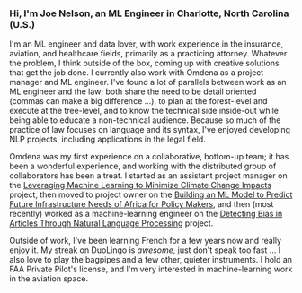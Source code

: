 ### Hi, I'm Joe Nelson, an ML Engineer in Charlotte, North Carolina (U.S.)

I'm an ML engineer and data lover, with work experience in the insurance, aviation, and healthcare fields, primarily as a practicing attorney. Whatever the problem, I think outside of the box, coming up with creative solutions that get the job done. I currently also work with Omdena as a project manager and ML engineer. I've found a lot of parallels between work as an ML engineer and the law; both share the need to be detail oriented (commas can make a big difference ...), to plan at the forest-level and execute at the tree-level, and to know the technical side inside-out while being able to educate a non-technical audience. Because so much of the practice of law focuses on language and its syntax, I've enjoyed developing NLP projects, including applications in the legal field.     

Omdena was my first experience on a collaborative, bottom-up team; it has been a wonderful experience, and working with the distributed group of collaborators has been a treat. I started as an assistant project manager on the <a href="https://omdena.com/projects/climate-change/">Leveraging Machine Learning to Minimize Climate Change Impacts </a>project, then moved to project owner on the <a href="https://omdena.com/projects/ai-africa/">Building an ML Model to Predict Future Infrastructure Needs of Africa for Policy Makers</a>, and then (most recently) worked as a machine-learning engineer on the <a href="https://omdena.com/projects/bias/"> Detecting Bias in Articles Through Natural Language Processing</a> project. 

Outside of work, I've been learning French for a few years now and really enjoy it.  My streak on DuoLingo is _awesome_, just don't speak too fast ... I also love to play the bagpipes and a few other, quieter instruments. I hold an FAA Private Pilot's license, and I'm very interested in machine-learning work in the aviation space. 



<!--
**jnels13/jnels13** is a ✨ _special_ ✨ repository because its `README.md` (this file) appears on your GitHub profile.

Here are some ideas to get you started:

- 🔭 I’m currently working on ...
- 🌱 I’m currently learning ...
- 👯 I’m looking to collaborate on ...
- 🤔 I’m looking for help with ...
- 💬 Ask me about ...
- 📫 How to reach me: ...
- 😄 Pronouns: ...
- ⚡ Fun fact: ...
-->

